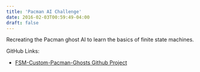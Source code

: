 ```yaml
---
title: 'Pacman AI Challenge'
date: 2016-02-03T00:59:49-04:00
draft: false
---
```


Recreating the Pacman ghost AI to learn the basics of finite state machines.

GitHub Links:

- [FSM-Custom-Pacman-Ghosts Github Project](https://github.com/zacyzacy/FSM-Custom-Pacman-Ghosts)
